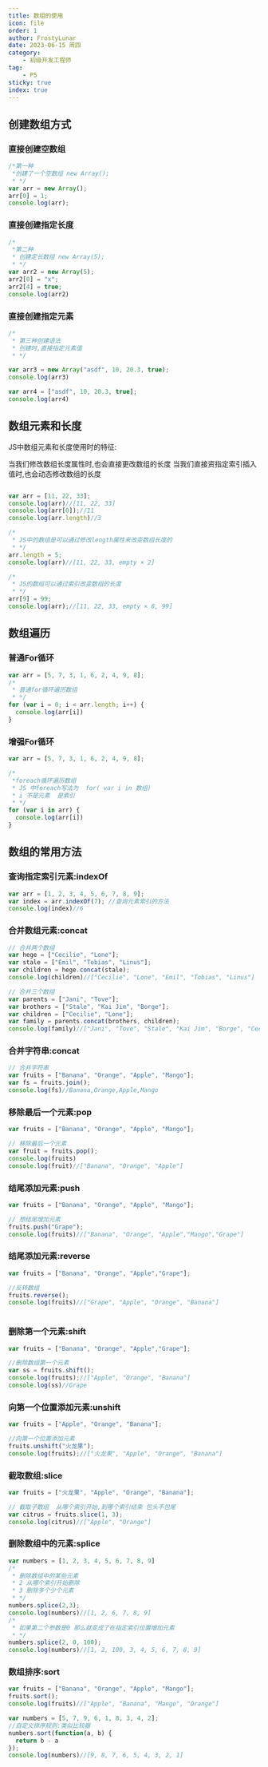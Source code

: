 ```yaml
---
title: 数组的使用
icon: file
order: 1
author: FrostyLunar
date: 2023-06-15 周四
category:
	- 初级开发工程师
tag:
	- P5
sticky: true
index: true
---
```



## 创建数组方式

### 直接创建空数组

```javascript
/*第一种
 *创建了一个空数组 new Array();
 * */
var arr = new Array();
arr[0] = 1;
console.log(arr);
```

### 直接创建指定长度

```javascript
/*
 *第二种
 * 创建定长数组 new Array(5);
 * */
var arr2 = new Array(5);
arr2[0] = "x";
arr2[4] = true;
console.log(arr2)

```

### 直接创建指定元素

```javascript
/*
 * 第三种创建语法
 * 创建时,直接指定元素值
 * */

var arr3 = new Array("asdf", 10, 20.3, true);
console.log(arr3)

var arr4 = ["asdf", 10, 20.3, true];
console.log(arr4)

```

## 数组元素和长度

JS中数组元素和长度使用时的特征:

当我们修改数组长度属性时,也会直接更改数组的长度
当我们直接资指定索引插入值时,也会动态修改数组的长度

```javascript

var arr = [11, 22, 33];
console.log(arr)//[11, 22, 33]
console.log(arr[0]);//11
console.log(arr.length)//3

/*
 * JS中的数组是可以通过修改length属性来改变数组长度的
 * */
arr.length = 5;
console.log(arr)//[11, 22, 33, empty × 2]

/*
 * JS的数组可以通过索引改变数组的长度
 * */
arr[9] = 99;
console.log(arr);//[11, 22, 33, empty × 6, 99]

```

## 数组遍历

### 普通For循环

```javascript
var arr = [5, 7, 3, 1, 6, 2, 4, 9, 8];
/*
 * 普通for循环遍历数组
 * */
for (var i = 0; i < arr.length; i++) {
  console.log(arr[i])
}

```

### 增强For循环

```javascript
var arr = [5, 7, 3, 1, 6, 2, 4, 9, 8];

/*
 *foreach循环遍历数组
 * JS 中foreach写法为  for( var i in 数组)
 * i 不是元素  是索引
 * */
for (var i in arr) {
  console.log(arr[i])
}

```

## 数组的常用方法

### 查询指定索引元素:indexOf

```javascript
var arr = [1, 2, 3, 4, 5, 6, 7, 8, 9];
var index = arr.indexOf(7); //查询元素索引的方法
console.log(index)//6

```

### 合并数组元素:concat

```javascript
// 合并两个数组
var hege = ["Cecilie", "Lone"];
var stale = ["Emil", "Tobias", "Linus"];
var children = hege.concat(stale);
console.log(children)//["Cecilie", "Lone", "Emil", "Tobias", "Linus"]

// 合并三个数组
var parents = ["Jani", "Tove"];
var brothers = ["Stale", "Kai Jim", "Borge"];
var children = ["Cecilie", "Lone"];
var family = parents.concat(brothers, children);
console.log(family)//["Jani", "Tove", "Stale", "Kai Jim", "Borge", "Cecilie", "Lone"]

```

### 合并字符串:concat

```javascript
// 合并字符串
var fruits = ["Banana", "Orange", "Apple", "Mango"];
var fs = fruits.join();
console.log(fs)//Banana,Orange,Apple,Mango

```

### 移除最后一个元素:pop

```javascript
var fruits = ["Banana", "Orange", "Apple", "Mango"];

// 移除最后一个元素
var fruit = fruits.pop();
console.log(fruits)
console.log(fruit)//["Banana", "Orange", "Apple"]

```

### 结尾添加元素:push

```javascript
var fruits = ["Banana", "Orange", "Apple", "Mango"];

// 想结尾增加元素
fruits.push("Grape");
console.log(fruits)//["Banana", "Orange", "Apple","Mango","Grape"]

```

### 结尾添加元素:reverse

```javascript
var fruits = ["Banana", "Orange", "Apple","Grape"];

//反转数组
fruits.reverse();
console.log(fruits)//["Grape", "Apple", "Orange", "Banana"]



```

### 删除第一个元素:shift

```javascript
var fruits = ["Banana", "Orange", "Apple","Grape"];

//删除数组第一个元素
var ss = fruits.shift();
console.log(fruits);//["Apple", "Orange", "Banana"]
console.log(ss)//Grape

```

### 向第一个位置添加元素:unshift

```javascript
var fruits = ["Apple", "Orange", "Banana"];

//向第一个位置添加元素
fruits.unshift("火龙果");
console.log(fruits);//["火龙果", "Apple", "Orange", "Banana"]

```

### 截取数组:slice

```javascript
var fruits = ["火龙果", "Apple", "Orange", "Banana"];

// 截取子数组  从哪个索引开始,到哪个索引结束 包头不包尾
var citrus = fruits.slice(1, 3);
console.log(citrus)//["Apple", "Orange"]

```

### 删除数组中的元素:splice

```javascript
var numbers = [1, 2, 3, 4, 5, 6, 7, 8, 9]
/*
 * 删除数组中的某些元素
 * 2 从哪个索引开始删除
 * 3 删除多个少个元素
 * */
numbers.splice(2,3);
console.log(numbers)//[1, 2, 6, 7, 8, 9]
/*
 * 如果第二个参数是0 那么就变成了在指定索引位置增加元素
 * */
numbers.splice(2, 0, 100);
console.log(numbers)//[1, 2, 100, 3, 4, 5, 6, 7, 8, 9]

```

### 数组排序:sort

```javascript
var fruits = ["Banana", "Orange", "Apple", "Mango"];
fruits.sort();
console.log(fruits)//["Apple", "Banana", "Mango", "Orange"]

var numbers = [5, 7, 9, 6, 1, 8, 3, 4, 2];
//自定义排序规则:类似比较器
numbers.sort(function(a, b) {
  return b - a
});
console.log(numbers)//[9, 8, 7, 6, 5, 4, 3, 2, 1]

```
